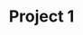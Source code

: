 ---
layout: projects
title: Project 1
desc: Meta desc
cover: /assets/images/cover-project-1.jpg
typeds:
 - title: Website design
 - title: Ironhack, Berlin
introduction: "The rise of the digital press has seen a tremendous peak over the last years. The audience is increasing as Millennials grow older, demanding all sorts of content.

The best magazines and newspapers had already launched their digital version in early 2000, but it has been only in the last 5 years that the digital experience started to take its own shape.

With numbers increasing, publishers are prompted to deliver quality content along with a great digital product for readers to experience a different but still unique act of opening up a magazine and dive into it."
challenge: "Design a responsive online platform for a magazine, newspaper or blog directed to meet the needs and goals of the presented User Persona."
personas:
 - picture: /assets/images/pic-persona.jpg
   name: Name
   age: Age
   title: Title
   quotation: Quote
   motivations: Motivations
   frustrations: Frustrations
   goals: Goals
   environment: Environment
text_process: "At vero eos et accusamus et iusto odio dignissimos ducimus qui blanditiis praesentium voluptatum deleniti atque corrupti quos dolores et quas molestias excepturi sint occaecati cupiditate non provident, similique sunt in culpa qui officia deserunt mollitia animi, id est laborum et dolorum fuga. Et harum quidem rerum facilis est et expedita distinctio. Nam libero tempore, cum soluta nobis est eligendi optio cumque nihil impedit quo minus id quod maxime placeat facere possimus"
img_process: /assets/images/website-fajny-css.png
alt_img_process: Alt process
img_styles: /assets/images/styles.png
alt_img_styles: Styles
screen_desktops:
 - image: /assets/images/screen-macbook.png
 - image: /assets/images/screen-macbook.png
 - image: /assets/images/screen-macbook.png
link_proto_desktop: "#"
background_mobile: black
screen_mobiles: 
 - image: /assets/images/screen-iphone.png
 - image: /assets/images/screen-iphone.png
 - image: /assets/images/screen-iphone.png
link_proto_mobile: "#"
content_overview: "At vero eos et accusamus et iusto odio dignissimos ducimus qui blanditiis praesentium voluptatum deleniti atque corrupti quos dolores et quas molestias excepturi sint occaecati cupiditate non provident, similique sunt in culpa qui officia deserunt 
mollitia animi, id est laborum et dolorum fuga. 

Tools: Et harum quidem rerum facilis est et expedita distinctio. Nam libero tempore, cum soluta nobis est eligendi optio cumque nihil impedit quo minus id quod maxime placeat facere possimus"
next_project: project-2
---